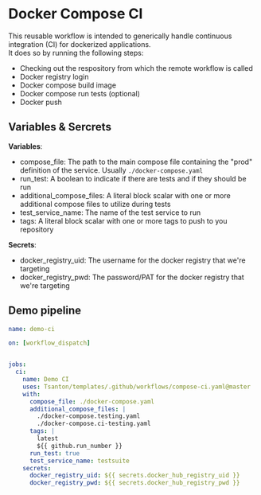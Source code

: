# **Docker Compose CI** ##

This reusable workflow is intended to generically handle continuous integration (CI) for dockerized applications. \
It does so by running the following steps:
- Checking out the respository from which the remote workflow is called
- Docker registry login
- Docker compose build image
- Docker compose run tests (optional)
- Docker push

## **Variables & Sercrets** ##

**Variables**:
- compose_file: The path to the main compose file containing the "prod" definition of the service. Usually ```./docker-compose.yaml```
- run_test: A boolean to indicate if there are tests and if they should be run
- additional_compose_files: A literal block scalar with one or more additional compose files to utilize during tests
- test_service_name: The name of the test service to run
- tags: A literal block scalar with one or more tags to push to you repository
 
**Secrets**:
- docker_registry_uid: The username for the docker registry that we're targeting
- docker_registry_pwd: The password/PAT for the docker registry that we're targeting


## **Demo pipeline** ##

```yaml
name: demo-ci

on: [workflow_dispatch]


jobs:
  ci:
    name: Demo CI
    uses: Tsanton/templates/.github/workflows/compose-ci.yaml@master
    with:
      compose_file: ./docker-compose.yaml
      additional_compose_files: |
        ./docker-compose.testing.yaml
        ./docker-compose.ci-testing.yaml
      tags: |
        latest
        ${{ github.run_number }}
      run_test: true
      test_service_name: testsuite
    secrets:
      docker_registry_uid: ${{ secrets.docker_hub_registry_uid }}
      docker_registry_pwd: ${{ secrets.docker_hub_registry_pwd }}
```
